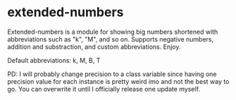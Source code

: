 # extended-numbers
Extended-numbers is a module for showing big numbers shortened with abbreviations such as "k", "M", and so on.  Supports negative numbers, addition and substraction, and custom abbreviations. Enjoy. 

Default abbreviations: k, M, B, T

PD: I will probably change precision to a class variable since having one precision value for each instance is pretty weird imo and not the best way to go. You can overwrite it until I officially release one update myself. 
